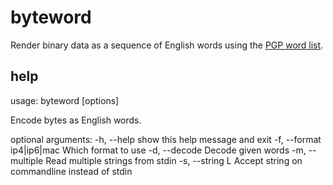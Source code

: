 byteword
========

Render binary data as a sequence of English words using the [PGP word list](http://en.wikipedia.org/wiki/PGP_word_list).

help
----

usage: byteword [options]

Encode bytes as English words.

optional arguments:
  -h, --help            show this help message and exit
  -f, --format ip4|ip6|mac
                        Which format to use
  -d, --decode          Decode given words
  -m, --multiple        Read multiple strings from stdin
  -s, --string L        Accept string on commandline instead of stdin
